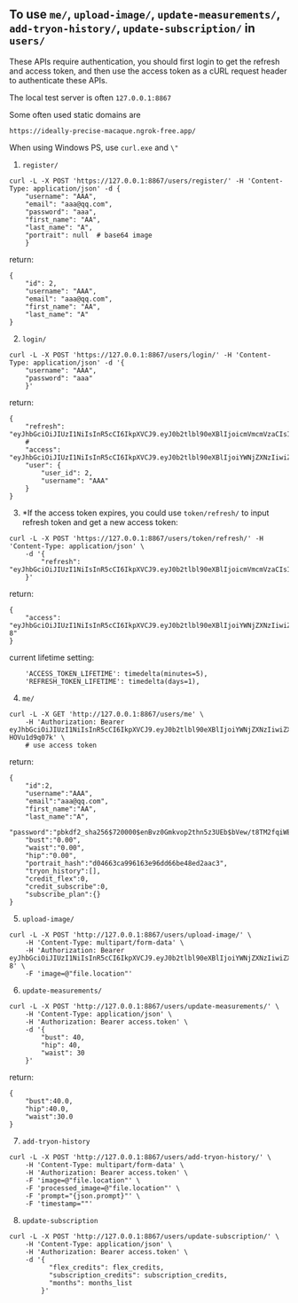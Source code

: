 To use `me/`, `upload-image/`, `update-measurements/`, `add-tryon-history/`, `update-subscription/` in `users/`
---
These APIs require authentication, you should first login to get the refresh and access token, and then use the access token as a cURL request header to authenticate these APIs.

The local test server is often ```127.0.0.1:8867```

Some often used static domains are

```https://ideally-precise-macaque.ngrok-free.app/```

When using Windows PS, use ```curl.exe``` and ```\"```

1. `register/`
```
curl -L -X POST 'https://127.0.0.1:8867/users/register/' -H 'Content-Type: application/json' -d {
    "username": "AAA",
    "email": "aaa@qq.com",
    "password": "aaa",
    "first_name": "AA",
    "last_name": "A",
    "portrait": null  # base64 image
    }
```
return:
```
{
    "id": 2,
    "username": "AAA",
    "email": "aaa@qq.com",
    "first_name": "AA",
    "last_name": "A"
}
```
2. `login/`
```
curl -L -X POST 'https://127.0.0.1:8867/users/login/' -H 'Content-Type: application/json' -d '{
    "username": "AAA",
    "password": "aaa"
    }'
```
return:
```
{
    "refresh": "eyJhbGciOiJIUzI1NiIsInR5cCI6IkpXVCJ9.eyJ0b2tlbl90eXBlIjoicmVmcmVzaCIsImV4cCI6MTcyMzM2OTg1NCwiaWF0IjoxNzIzMjgzNDU0LCJqdGkiOiJlZTRlN2JmNzlkZjc0YTE1OWY5MTVhMmM5NjUyNTRlNiIsInVzZXJfaWQiOjJ9.S0WkEkZ2HcpH5zwCQsbdXi4jvNv6KC2eSaaqqhgv0aU",
    # 
    "access": "eyJhbGciOiJIUzI1NiIsInR5cCI6IkpXVCJ9.eyJ0b2tlbl90eXBlIjoiYWNjZXNzIiwiZXhwIjoxNzIzMjgzNzU0LCJpYXQiOjE3MjMyODM0NTQsImp0aSI6IjBhNzBmZWYxODk4OTQ1YmU5ZDkzZGRlYmQ1ZjMzZjYzIiwidXNlcl9pZCI6Mn0.pL7SlZckKzRuphtItJJ3jOeOuxu3qBiFVOSP35hnOcI",
    "user": {
        "user_id": 2,
        "username": "AAA"
    }
}
```

3. *If the access token expires, you could use `token/refresh/` to input refresh token and get a new access token:
```
curl -L -X POST 'https://127.0.0.1:8867/users/token/refresh/' -H 'Content-Type: application/json' \
    -d '{
        "refresh": "eyJhbGciOiJIUzI1NiIsInR5cCI6IkpXVCJ9.eyJ0b2tlbl90eXBlIjoicmVmcmVzaCIsImV4cCI6MTcyMzM2OTg1NCwiaWF0IjoxNzIzMjgzNDU0LCJqdGkiOiJlZTRlN2JmNzlkZjc0YTE1OWY5MTVhMmM5NjUyNTRlNiIsInVzZXJfaWQiOjJ9.S0WkEkZ2HcpH5zwCQsbdXi4jvNv6KC2eSaaqqhgv0aU"
    }'
```
return:
```
{
    "access": "eyJhbGciOiJIUzI1NiIsInR5cCI6IkpXVCJ9.eyJ0b2tlbl90eXBlIjoiYWNjZXNzIiwiZXhwIjoxNzIzMjg0MTU2LCJpYXQiOjE3MjMyODM0NTQsImp0aSI6IjAwMWEyMTU0Zjc2MTQxNmU4YmE2MjZiOWFkMzM3M2EyIiwidXNlcl9pZCI6Mn0.ssCIJuyPqKpFfamomYHFGbfFl3DrSM4O8A3ODfdZj-8"
}
```
current lifetime setting:
```
    'ACCESS_TOKEN_LIFETIME': timedelta(minutes=5),
    'REFRESH_TOKEN_LIFETIME': timedelta(days=1),
```

4. `me/`
```
curl -L -X GET 'http://127.0.0.1:8867/users/me' \
    -H 'Authorization: Bearer eyJhbGciOiJIUzI1NiIsInR5cCI6IkpXVCJ9.eyJ0b2tlbl90eXBlIjoiYWNjZXNzIiwiZXhwIjoxNzIzMjg0OTUxLCJpYXQiOjE3MjMyODM0NTQsImp0aSI6IjNiYzRhMTgwY2EwNDQ2MDNiZmY1YTM2MDlkZjVlNmI0IiwidXNlcl9pZCI6Mn0.2euLg4UxasPr3RiXerX9OkIX7jnXXsz-HOVu1d9q07k' \
    # use access token
```
return:
```
{
    "id":2,
    "username":"AAA",
    "email":"aaa@qq.com",
    "first_name":"AA",
    "last_name":"A",
    "password":"pbkdf2_sha256$720000$enBvz0Gmkvop2thn5z3UEb$bVew/t8TM2fqiWE3+wbQNsHZSauhHBv2x1928OHU2hY=",
    "bust":"0.00",
    "waist":"0.00",
    "hip":"0.00",
    "portrait_hash":"d04663ca996163e96dd66be48ed2aac3",
    "tryon_history":[],
    "credit_flex":0,
    "credit_subscribe":0,
    "subscribe_plan":{}
}
```

5. `upload-image/`
```
curl -L -X POST 'http://127.0.0.1:8867/users/upload-image/' \
    -H 'Content-Type: multipart/form-data' \
    -H 'Authorization: Bearer eyJhbGciOiJIUzI1NiIsInR5cCI6IkpXVCJ9.eyJ0b2tlbl90eXBlIjoiYWNjZXNzIiwiZXhwIjoxNzIzMjg0MTU2LCJpYXQiOjE3MjMyODM0NTQsImp0aSI6IjAwMWEyMTU0Zjc2MTQxNmU4YmE2MjZiOWFkMzM3M2EyIiwidXNlcl9pZCI6Mn0.ssCIJuyPqKpFfamomYHFGbfFl3DrSM4O8A3ODfdZj-8' \
    -F 'image=@"file.location"'
```

6. `update-measurements/`
```
curl -L -X POST 'http://127.0.0.1:8867/users/update-measurements/' \
    -H 'Content-Type: application/json' \
    -H 'Authorization: Bearer access.token' \
    -d '{
        "bust": 40,
        "hip": 40,
        "waist": 30
    }'
```
return:
```
{
    "bust":40.0,
    "hip":40.0,
    "waist":30.0
}
```

7. `add-tryon-history`
```
curl -L -X POST 'http://127.0.0.1:8867/users/add-tryon-history/' \
    -H 'Content-Type: multipart/form-data' \
    -H 'Authorization: Bearer access.token' \
    -F 'image=@"file.location"' \
    -F 'processed_image=@"file.location"' \
    -F 'prompt="{json.prompt}"' \
    -F 'timestamp=""'
```

8. `update-subscription`
```
curl -L -X POST 'http://127.0.0.1:8867/users/update-subscription/' \
    -H 'Content-Type: application/json' \
    -H 'Authorization: Bearer access.token' \
    -d '{
          "flex_credits": flex_credits,
          "subscription_credits": subscription_credits,
          "months": months_list
        }'
```

 <br>




